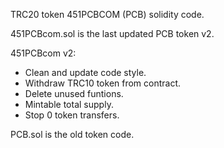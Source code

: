 TRC20 token 451PCBCOM (PCB) solidity code.

451PCBcom.sol is the last updated PCB token v2.

451PCBcom v2:
- Clean and update code style.
- Withdraw TRC10 token from contract.
- Delete unused funtions.
- Mintable total supply.
- Stop 0 token transfers.

PCB.sol is the old token code.
